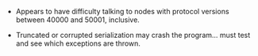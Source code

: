 
- Appears to have difficulty talking to nodes with protocol versions
  between 40000 and 50001, inclusive.

- Truncated or corrupted serialization may crash the program...
  must test and see which exceptions are thrown.

